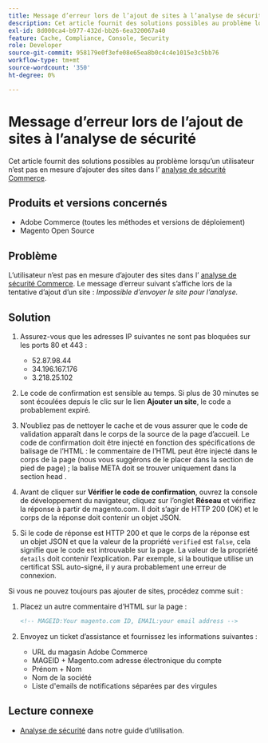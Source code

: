 ```yaml
---
title: Message d’erreur lors de l’ajout de sites à l’analyse de sécurité
description: Cet article fournit des solutions possibles au problème lorsqu’un utilisateur ne parvient pas à ajouter des sites dans le [Commerce Security Scan](https://account.magento.com/scanner/dashboard/).
exl-id: 8d000ca4-b977-432d-bb26-6ea320067a40
feature: Cache, Compliance, Console, Security
role: Developer
source-git-commit: 958179e0f3efe08e65ea8b0c4c4e1015e3c5bb76
workflow-type: tm+mt
source-wordcount: '350'
ht-degree: 0%

---
```


# Message d’erreur lors de l’ajout de sites à l’analyse de sécurité

Cet article fournit des solutions possibles au problème lorsqu’un utilisateur n’est pas en mesure d’ajouter des sites dans l’ [analyse de sécurité Commerce](https://account.magento.com/scanner/dashboard/).

## Produits et versions concernés

* Adobe Commerce (toutes les méthodes et versions de déploiement)
* Magento Open Source

## Problème

L’utilisateur n’est pas en mesure d’ajouter des sites dans l’ [analyse de sécurité Commerce](https://account.magento.com/scanner/dashboard/). Le message d’erreur suivant s’affiche lors de la tentative d’ajout d’un site : *Impossible d’envoyer le site pour l’analyse.*

## Solution

1. Assurez-vous que les adresses IP suivantes ne sont pas bloquées sur les ports 80 et 443 :
   * 52.87.98.44
   * 34.196.167.176
   * 3.218.25.102

1. Le code de confirmation est sensible au temps. Si plus de 30 minutes se sont écoulées depuis le clic sur le lien **Ajouter un site**, le code a probablement expiré.
1. N’oubliez pas de nettoyer le cache et de vous assurer que le code de validation apparaît dans le corps de la source de la page d’accueil. Le code de confirmation doit être injecté en fonction des spécifications de balisage de l’HTML : le commentaire de l’HTML peut être injecté dans le corps de la page (nous vous suggérons de le placer dans la section de pied de page) ; la balise META doit se trouver uniquement dans la section head .
1. Avant de cliquer sur **Vérifier le code de confirmation**, ouvrez la console de développement du navigateur, cliquez sur l’onglet **Réseau** et vérifiez la réponse à partir de magento.com. Il doit s’agir de HTTP 200 (OK) et le corps de la réponse doit contenir un objet JSON.
1. Si le code de réponse est HTTP 200 et que le corps de la réponse est un objet JSON et que la valeur de la propriété `verified` est `false`, cela signifie que le code est introuvable sur la page. La valeur de la propriété `details` doit contenir l’explication. Par exemple, si la boutique utilise un certificat SSL auto-signé, il y aura probablement une erreur de connexion.

Si vous ne pouvez toujours pas ajouter de sites, procédez comme suit :

1. Placez un autre commentaire d’HTML sur la page :

   ```HTML
   <!-- MAGEID:Your magento.com ID, EMAIL:your email address -->
   ```

1. Envoyez un ticket d’assistance et fournissez les informations suivantes :
   * URL du magasin Adobe Commerce
   * MAGEID + Magento.com adresse électronique du compte
   * Prénom + Nom
   * Nom de la société
   * Liste d&#39;emails de notifications séparées par des virgules

## Lecture connexe

* [Analyse de sécurité](https://docs.magento.com/user-guide/magento/security-scan.html) dans notre guide d’utilisation.
